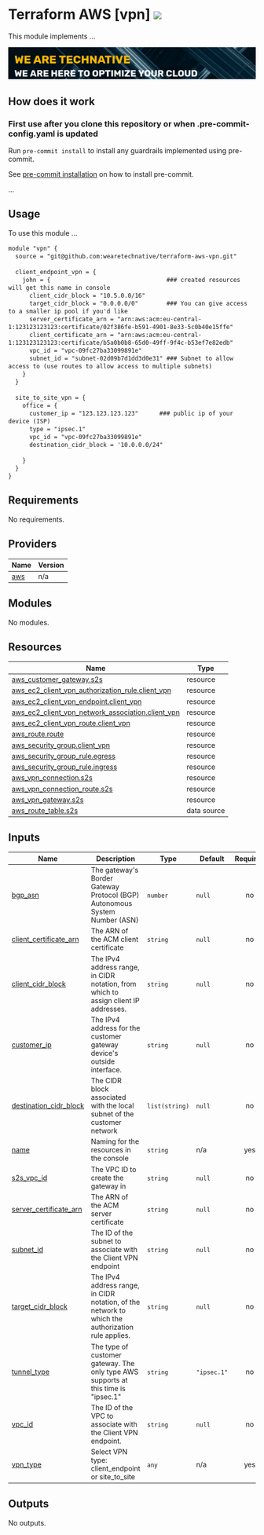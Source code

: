 # Terraform AWS [vpn] ![](https://img.shields.io/github/workflow/status/TechNative-B-V/terraform-aws-module-name/tflint.yaml?style=plastic)

<!-- SHIELDS -->

This module implements ...

[![](we-are-technative.png)](https://www.technative.nl)

## How does it work

### First use after you clone this repository or when .pre-commit-config.yaml is updated

Run `pre-commit install` to install any guardrails implemented using pre-commit.

See [pre-commit installation](https://pre-commit.com/#install) on how to install pre-commit.

...

## Usage

To use this module ...

```hcl
module "vpn" {
  source = "git@github.com:wearetechnative/terraform-aws-vpn.git"
  
  client_endpoint_vpn = {
    john = {                                 ### created resources will get this name in console
      client_cidr_block = "10.5.0.0/16"
      target_cidr_block = "0.0.0.0/0"        ### You can give access to a smaller ip pool if you'd like
      server_certificate_arn = "arn:aws:acm:eu-central-1:123123123123:certificate/02f386fe-b591-4901-8e33-5c0b40e15ffe"
      client_certificate_arn = "arn:aws:acm:eu-central-1:123123123123:certificate/b5a0b0b8-65d0-49ff-9f4c-b53ef7e82edb"
      vpc_id = "vpc-09fc27ba33099891e"
      subnet_id = "subnet-02d09b7d1dd3d0e31" ### Subnet to allow access to (use routes to allow access to multiple subnets)
    }  
  }

  site_to_site_vpn = {
    office = {
      customer_ip = "123.123.123.123"      ### public ip of your device (ISP)
      type = "ipsec.1"
      vpc_id = "vpc-09fc27ba33099891e"
      destination_cidr_block = '10.0.0.0/24"
      
    }
  }
}
```

<!-- BEGIN_TF_DOCS -->
## Requirements

No requirements.

## Providers

| Name | Version |
|------|---------|
| <a name="provider_aws"></a> [aws](#provider\_aws) | n/a |

## Modules

No modules.

## Resources

| Name | Type |
|------|------|
| [aws_customer_gateway.s2s](https://registry.terraform.io/providers/hashicorp/aws/latest/docs/resources/customer_gateway) | resource |
| [aws_ec2_client_vpn_authorization_rule.client_vpn](https://registry.terraform.io/providers/hashicorp/aws/latest/docs/resources/ec2_client_vpn_authorization_rule) | resource |
| [aws_ec2_client_vpn_endpoint.client_vpn](https://registry.terraform.io/providers/hashicorp/aws/latest/docs/resources/ec2_client_vpn_endpoint) | resource |
| [aws_ec2_client_vpn_network_association.client_vpn](https://registry.terraform.io/providers/hashicorp/aws/latest/docs/resources/ec2_client_vpn_network_association) | resource |
| [aws_ec2_client_vpn_route.client_vpn](https://registry.terraform.io/providers/hashicorp/aws/latest/docs/resources/ec2_client_vpn_route) | resource |
| [aws_route.route](https://registry.terraform.io/providers/hashicorp/aws/latest/docs/resources/route) | resource |
| [aws_security_group.client_vpn](https://registry.terraform.io/providers/hashicorp/aws/latest/docs/resources/security_group) | resource |
| [aws_security_group_rule.egress](https://registry.terraform.io/providers/hashicorp/aws/latest/docs/resources/security_group_rule) | resource |
| [aws_security_group_rule.ingress](https://registry.terraform.io/providers/hashicorp/aws/latest/docs/resources/security_group_rule) | resource |
| [aws_vpn_connection.s2s](https://registry.terraform.io/providers/hashicorp/aws/latest/docs/resources/vpn_connection) | resource |
| [aws_vpn_connection_route.s2s](https://registry.terraform.io/providers/hashicorp/aws/latest/docs/resources/vpn_connection_route) | resource |
| [aws_vpn_gateway.s2s](https://registry.terraform.io/providers/hashicorp/aws/latest/docs/resources/vpn_gateway) | resource |
| [aws_route_table.s2s](https://registry.terraform.io/providers/hashicorp/aws/latest/docs/data-sources/route_table) | data source |

## Inputs

| Name | Description | Type | Default | Required |
|------|-------------|------|---------|:--------:|
| <a name="input_bgp_asn"></a> [bgp\_asn](#input\_bgp\_asn) | The gateway's Border Gateway Protocol (BGP) Autonomous System Number (ASN) | `number` | `null` | no |
| <a name="input_client_certificate_arn"></a> [client\_certificate\_arn](#input\_client\_certificate\_arn) | The ARN of the ACM client certificate | `string` | `null` | no |
| <a name="input_client_cidr_block"></a> [client\_cidr\_block](#input\_client\_cidr\_block) | The IPv4 address range, in CIDR notation, from which to assign client IP addresses. | `string` | `null` | no |
| <a name="input_customer_ip"></a> [customer\_ip](#input\_customer\_ip) | The IPv4 address for the customer gateway device's outside interface. | `string` | `null` | no |
| <a name="input_destination_cidr_block"></a> [destination\_cidr\_block](#input\_destination\_cidr\_block) | The CIDR block associated with the local subnet of the customer network | `list(string)` | `null` | no |
| <a name="input_name"></a> [name](#input\_name) | Naming for the resources in the console | `string` | n/a | yes |
| <a name="input_s2s_vpc_id"></a> [s2s\_vpc\_id](#input\_s2s\_vpc\_id) | The VPC ID to create the gateway in | `string` | `null` | no |
| <a name="input_server_certificate_arn"></a> [server\_certificate\_arn](#input\_server\_certificate\_arn) | The ARN of the ACM server certificate | `string` | `null` | no |
| <a name="input_subnet_id"></a> [subnet\_id](#input\_subnet\_id) | The ID of the subnet to associate with the Client VPN endpoint | `string` | `null` | no |
| <a name="input_target_cidr_block"></a> [target\_cidr\_block](#input\_target\_cidr\_block) | The IPv4 address range, in CIDR notation, of the network to which the authorization rule applies. | `string` | `null` | no |
| <a name="input_tunnel_type"></a> [tunnel\_type](#input\_tunnel\_type) | The type of customer gateway. The only type AWS supports at this time is "ipsec.1" | `string` | `"ipsec.1"` | no |
| <a name="input_vpc_id"></a> [vpc\_id](#input\_vpc\_id) | The ID of the VPC to associate with the Client VPN endpoint. | `string` | `null` | no |
| <a name="input_vpn_type"></a> [vpn\_type](#input\_vpn\_type) | Select VPN type: client\_endpoint or site\_to\_site | `any` | n/a | yes |

## Outputs

No outputs.
<!-- END_TF_DOCS -->
